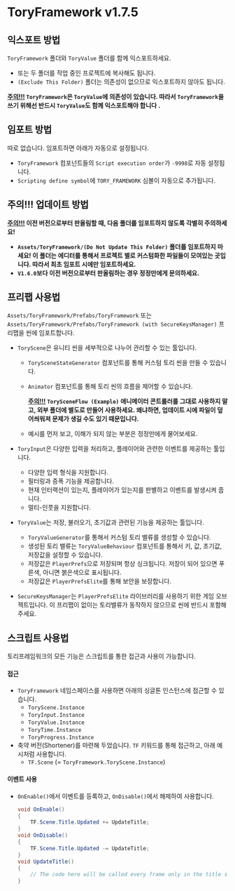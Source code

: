 # ToryFramework v1.7.5

## 익스포트 방법

 `ToryFramework` 폴더와 `ToryValue` 폴더를 함께 익스포트하세요.

- 또는 두 폴더를 작업 중인 프로젝트에 복사해도 됩니다.
- `(Exclude This Folder)` 폴더는 의존성이 없으므로 익스포트하지 않아도 됩니다.

**<u>주의!!!</u> `ToryFramework`은 `ToryValue`에 의존성이 있습니다. 따라서 `ToryFramework`을 쓰기 위해선 반드시 `ToryValue`도 함께 익스포트해야 합니다 .**

## 임포트 방법

따로 없습니다. 임포트하면 아래가 자동으로 설정됩니다.

- `ToryFramework` 컴포넌트들의 `Script execution order`가 `-9998`로 자동 설정됩니다.
- `Scripting define symbol`에 `TORY_FRAMEWORK` 심볼이 자동으로 추가됩니다.

## 주의!!! 업데이트 방법

**<u>주의!!!</u> 이전 버전으로부터 판올림할 때, 다음 폴더를 임포트하지 않도록 각별히 주의하세요!**

- **`Assets/ToryFramework/(Do Not Update This Folder)` 폴더를 임포트하지 마세요! 이 폴더는 에디터를 통해서 프로젝트 별로 커스텀화한 파일들이 모여있는 곳입니다. 따라서 최초 임포트 시에만 임포트하세요.**
- **`V1.6.0`보다 이전 버전으로부터 판올림하는 경우 정정만에게 문의하세요.**

## 프리팹 사용법

`Assets/ToryFramework/Prefabs/ToryFramework` 또는 `Assets/ToryFramework/Prefabs/ToryFramework (with SecureKeysManager)` 프리팹을 씬에 임포트합니다.
- `ToryScene`은 유니티 씬을 세부적으로 나누어 관리할 수 있는 툴입니다.
  - `TorySceneStateGenerator` 컴포넌트를 통해 커스텀 토리 씬을 만들 수 있습니다.
  - `Animator` 컴포넌트를 통해 토리 씬의 흐름을 제어할 수 있습니다.

    **<u>주의!!!</u> `TorySceneFlow (Example)` 애니메이터 콘트롤러를 그대로 사용하지 말고, 외부 폴더에 별도로 만들어 사용하세요. 왜냐하면, 업데이트 시에 파일이 덮어씌워져 문제가 생길 수도 있기 때문입니다.**
  - 예시를 먼저 보고, 이해가 되지 않는 부분은 정정만에게 물어보세요.

- `ToryInput`은 다양한 입력을 처리하고, 플레이어와 관련한 이벤트를 제공하는 툴입니다.
  - 다양한 입력 형식을 지원합니다.
  - 필터링과 증폭 기능을 제공합니다.
  - 현재 인터랙션이 있는지, 플레이어가 있는지를 판별하고 이벤트를 발생시켜 줍니다.
  - 멀티-인풋을 지원합니다.

- `ToryValue`는 저장, 불러오기, 초기값과 관련된 기능을 제공하는 툴입니다.

  - `ToryValueGenerator`를 통해서 커스텀 토리 밸류를 생성할 수 있습니다.
  - 생성된 토리 밸류는 `ToryValueBehaviour` 컴포넌트를 통해서 키, 값, 초기값, 저장값을 설정할 수 있습니다.
  - 저장값은 `PlayerPrefs`으로 저장되며 항상 싱크됩니다. 저장이 되어 있으면 푸른색, 아니면 붉은색으로 표시됩니다.
  - 저장값은 `PlayerPrefsElite`를 통해 보안을 보장합니다.

- `SecureKeysManager`는 `PlayerPrefsElite` 라이브러리를 사용하기 위한 게임 오브젝트입니다. 이 프리팹이 없이는 토리밸류가 동작하지 않으므로 씬에 반드시 포함해 주세요.

## 스크립트 사용법

토리프레임워크의 모든 기능은 스크립트를 통한 접근과 사용이 가능합니다.

#### 접근

- `ToryFramework` 네임스페이스를 사용하면 아래의 싱글톤 인스턴스에 접근할 수 있습니다.
  - `ToryScene.Instance`
  - `ToryInput.Instance`
  - `ToryValue.Instance`
  - `ToryTime.Instance`
  - `ToryProgress.Instance`
- 축약 버전(Shortener)를 마련해 두었습니다. `TF` 키워드를 통해 접근하고, 아래 예시처럼 사용합니다.
  - `TF.Scene` (= `ToryFramework.ToryScene.Instance`)

#### 이벤트 사용

- `OnEnable()`에서 이벤트를 등록하고, `OnDisable()`에서 해제하여 사용합니다.

  ```c#
  void OnEnable()
  {
      TF.Scene.Title.Updated += UpdateTitle;
  }
  void OnDisable()
  {
      TF.Scene.Title.Updated -= UpdateTitle;
  }
  void UpdateTitle()
  {
      // The code here will be called every frame only in the title scene.
  }
  ```
